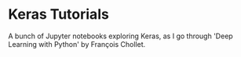 # Keras Tutorials

A bunch of Jupyter notebooks exploring Keras, as I go through 'Deep Learning with Python' by François Chollet.
